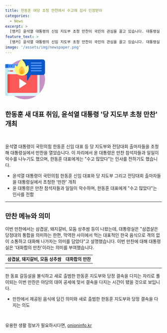 ```yaml
---
title: 한동훈 여당 초청 만찬에서 수고에 감사 인정받아
categories:
  - News
excerpt: >
  [앵커] 윤석열 대통령의 신임 지도부 초청 만찬이 국민의 관심을 끌고 있습니다. 대통령실 파인그라스에서 열린 만찬에는 한동훈 대표와 신임 최고위원 5명 등 16명이 참석했으며, 삼겹살, 돼지갈비, 모둠 상추쌈 등이 메뉴로 제공됐습니다. 이 만찬은 당 내 갈등 해소와 당정 결속을 위한 의미를 담고 있다고 대통령실은 설명했습니다. 이에 앞서 윤 대통령과 한 대표 간의 갈등설이 불거졌던 점과 함께, 대화합의 만찬으로 평가되고 있습니다. #윤석열_대통령 #한동훈 #초청_만찬 #당정
feature_text: >
  [앵커] 윤석열 대통령의 신임 지도부 초청 만찬이 국민의 관심을 끌고 있습니다. 대통령실 파인그라스에서 열린 만찬에는 한동훈 대표와 신임 최고위원 5명 등 16명이 참석했으며, 삼겹살, 돼지갈비, 모둠 상추쌈 등이 메뉴로 제공됐습니다. 이 만찬은 당 내 갈등 해소와 당정 결속을 위한 의미를 담고 있다고 대통령실은 설명했습니다. 이에 앞서 윤 대통령과 한 대표 간의 갈등설이 불거졌던 점과 함께, 대화합의 만찬으로 평가되고 있습니다. #윤석열_대통령 #한동훈 #초청_만찬 #당정
image: '/assets/img/newspaper.png'
---
```


<p><img src="/assets/img/news.png" alt="rentncar 속보" /></p>

<h2 data-ke-size="size26">한동훈 새 대표 취임, 윤석열 대통령 '당 지도부 초청 만찬' 개최</h2>

<p data-ke-size="size16">&nbsp;</p>

<p data-ke-size="size16">윤석열 대통령이 국민의힘 한동훈 신임 대표 등 당 지도부와 전당대회 출마자들을 초청해 대통령실에서 만찬을 열었습니다. 이 자리에서 윤 대통령은 만찬 참석자들과 일일이 악수를 나누기도 했으며, 한동훈 대표에게는 "수고 많았다"는 인사를 전하기도 했습니다.</p>

<ul>
  <li>윤석열 대통령이 국민의힘 한동훈 신임 대표와 당 지도부 그리고 전당대회 출마자들을 대통령실에서 초청한 '만찬' 개최</li>
  <li>윤 대통령은 만찬 참석자들과 일일이 악수하며, 한동훈 대표에게 "수고 많았다"는 인사를 전함</li>
</ul>

<hr>

<h2 data-ke-size="size26">만찬 메뉴와 의미</h2>

<p data-ke-size="size16">이번 만찬에서는 삼겹살, 돼지갈비, 모둠 상추쌈 등이 나왔는데, 대통령실은 "삼겹살은 당정대의 통합을 의미하는 한편, 막역한 사이에서 먹는 대표적인 한국 음식으로 격의 없이 소통하고 대화해 나가자는 의미를 담았다"고 설명했습니다. 이번 만찬에 대해 대통령실은 '대화합의 만찬'이라는 의미를 부여했습니다.</p>

<table>
  <tr>
    <td style="text-align: center; height: 17px;"><b>삼겹살, 돼지갈비, 모둠 상추쌈</b></td>
    <td style="text-align: center; height: 17px;"><b>대화합의 만찬</b></td>
  </tr>
</table>

<hr>

<p data-ke-size="size16">한 동표 갈등설을 불식하고 새로 출범한 한동훈 지도부와 당정 결속을 다지는 자리로 풀이되는 이번 만찬은 야당의 대여 공세에 맞서 결속을 다지는 시간이 됐을 것으로 보입니다.</p>

<ul>
  <li>만찬에서 제공된 음식에 담긴 의미와 새로 출범한 한동훈 지도부와 당정 결속을 다지는 의도</li>
</ul>

<p data-ke-size="size16">&nbsp;</p>
유용한 생활 정보가 필요하시다면, <a href="https://onioninfo.kr" rel="dofollow">onioninfo.kr</a>


